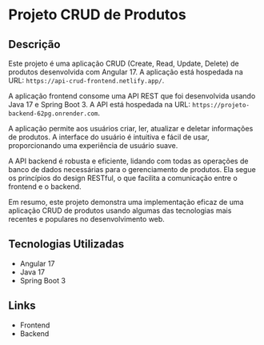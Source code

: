 # Projeto CRUD de Produtos

## Descrição

Este projeto é uma aplicação CRUD (Create, Read, Update, Delete) de produtos desenvolvida com Angular 17. A aplicação está hospedada na URL: `https://api-crud-frontend.netlify.app/`.

A aplicação frontend consome uma API REST que foi desenvolvida usando Java 17 e Spring Boot 3. A API está hospedada na URL: `https://projeto-backend-62pg.onrender.com`.

A aplicação permite aos usuários criar, ler, atualizar e deletar informações de produtos. A interface do usuário é intuitiva e fácil de usar, proporcionando uma experiência de usuário suave.

A API backend é robusta e eficiente, lidando com todas as operações de banco de dados necessárias para o gerenciamento de produtos. Ela segue os princípios do design RESTful, o que facilita a comunicação entre o frontend e o backend.

Em resumo, este projeto demonstra uma implementação eficaz de uma aplicação CRUD de produtos usando algumas das tecnologias mais recentes e populares no desenvolvimento web.

## Tecnologias Utilizadas

- Angular 17
- Java 17
- Spring Boot 3

## Links

- Frontend
- Backend
